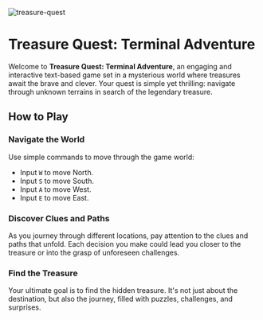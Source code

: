 ![treasure-quest](https://github.com/gajevski/go-cli/assets/29663156/15307f89-4687-4293-b591-0f692893aa3a)

# Treasure Quest: Terminal Adventure

Welcome to **Treasure Quest: Terminal Adventure**, an engaging and interactive text-based game set in a mysterious world where treasures await the brave and clever. Your quest is simple yet thrilling: navigate through unknown terrains in search of the legendary treasure.

## How to Play

### Navigate the World
Use simple commands to move through the game world:
- Input `W` to move North.
- Input `S` to move South.
- Input `A` to move West.
- Input `E` to move East.

### Discover Clues and Paths
As you journey through different locations, pay attention to the clues and paths that unfold. Each decision you make could lead you closer to the treasure or into the grasp of unforeseen challenges.

### Find the Treasure
Your ultimate goal is to find the hidden treasure. It's not just about the destination, but also the journey, filled with puzzles, challenges, and surprises.
